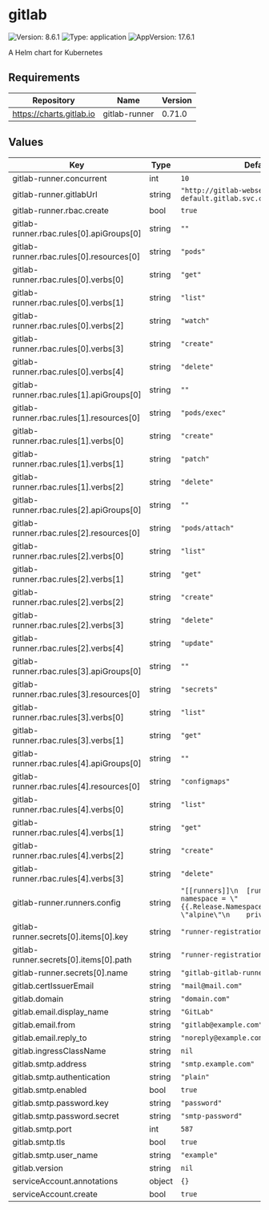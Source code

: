 # gitlab

![Version: 8.6.1](https://img.shields.io/badge/Version-8.6.1-informational?style=flat-square) ![Type: application](https://img.shields.io/badge/Type-application-informational?style=flat-square) ![AppVersion: 17.6.1](https://img.shields.io/badge/AppVersion-17.6.1-informational?style=flat-square)

A Helm chart for Kubernetes

## Requirements

| Repository | Name | Version |
|------------|------|---------|
| https://charts.gitlab.io | gitlab-runner | 0.71.0 |

## Values

| Key | Type | Default | Description |
|-----|------|---------|-------------|
| gitlab-runner.concurrent | int | `10` |  |
| gitlab-runner.gitlabUrl | string | `"http://gitlab-webservice-default.gitlab.svc.cluster.local:8181"` |  |
| gitlab-runner.rbac.create | bool | `true` |  |
| gitlab-runner.rbac.rules[0].apiGroups[0] | string | `""` |  |
| gitlab-runner.rbac.rules[0].resources[0] | string | `"pods"` |  |
| gitlab-runner.rbac.rules[0].verbs[0] | string | `"get"` |  |
| gitlab-runner.rbac.rules[0].verbs[1] | string | `"list"` |  |
| gitlab-runner.rbac.rules[0].verbs[2] | string | `"watch"` |  |
| gitlab-runner.rbac.rules[0].verbs[3] | string | `"create"` |  |
| gitlab-runner.rbac.rules[0].verbs[4] | string | `"delete"` |  |
| gitlab-runner.rbac.rules[1].apiGroups[0] | string | `""` |  |
| gitlab-runner.rbac.rules[1].resources[0] | string | `"pods/exec"` |  |
| gitlab-runner.rbac.rules[1].verbs[0] | string | `"create"` |  |
| gitlab-runner.rbac.rules[1].verbs[1] | string | `"patch"` |  |
| gitlab-runner.rbac.rules[1].verbs[2] | string | `"delete"` |  |
| gitlab-runner.rbac.rules[2].apiGroups[0] | string | `""` |  |
| gitlab-runner.rbac.rules[2].resources[0] | string | `"pods/attach"` |  |
| gitlab-runner.rbac.rules[2].verbs[0] | string | `"list"` |  |
| gitlab-runner.rbac.rules[2].verbs[1] | string | `"get"` |  |
| gitlab-runner.rbac.rules[2].verbs[2] | string | `"create"` |  |
| gitlab-runner.rbac.rules[2].verbs[3] | string | `"delete"` |  |
| gitlab-runner.rbac.rules[2].verbs[4] | string | `"update"` |  |
| gitlab-runner.rbac.rules[3].apiGroups[0] | string | `""` |  |
| gitlab-runner.rbac.rules[3].resources[0] | string | `"secrets"` |  |
| gitlab-runner.rbac.rules[3].verbs[0] | string | `"list"` |  |
| gitlab-runner.rbac.rules[3].verbs[1] | string | `"get"` |  |
| gitlab-runner.rbac.rules[4].apiGroups[0] | string | `""` |  |
| gitlab-runner.rbac.rules[4].resources[0] | string | `"configmaps"` |  |
| gitlab-runner.rbac.rules[4].verbs[0] | string | `"list"` |  |
| gitlab-runner.rbac.rules[4].verbs[1] | string | `"get"` |  |
| gitlab-runner.rbac.rules[4].verbs[2] | string | `"create"` |  |
| gitlab-runner.rbac.rules[4].verbs[3] | string | `"delete"` |  |
| gitlab-runner.runners.config | string | `"[[runners]]\n  [runners.kubernetes]\n    namespace = \"{{.Release.Namespace}}\"\n    image = \"alpine\"\n    privileged = false\n"` |  |
| gitlab-runner.secrets[0].items[0].key | string | `"runner-registration-token"` |  |
| gitlab-runner.secrets[0].items[0].path | string | `"runner-registration-token"` |  |
| gitlab-runner.secrets[0].name | string | `"gitlab-gitlab-runner-secret"` |  |
| gitlab.certIssuerEmail | string | `"mail@mail.com"` |  |
| gitlab.domain | string | `"domain.com"` |  |
| gitlab.email.display_name | string | `"GitLab"` |  |
| gitlab.email.from | string | `"gitlab@example.com"` |  |
| gitlab.email.reply_to | string | `"noreply@example.com"` |  |
| gitlab.ingressClassName | string | `nil` |  |
| gitlab.smtp.address | string | `"smtp.example.com"` |  |
| gitlab.smtp.authentication | string | `"plain"` |  |
| gitlab.smtp.enabled | bool | `true` |  |
| gitlab.smtp.password.key | string | `"password"` |  |
| gitlab.smtp.password.secret | string | `"smtp-password"` |  |
| gitlab.smtp.port | int | `587` |  |
| gitlab.smtp.tls | bool | `true` |  |
| gitlab.smtp.user_name | string | `"example"` |  |
| gitlab.version | string | `nil` |  |
| serviceAccount.annotations | object | `{}` |  |
| serviceAccount.create | bool | `true` |  |

